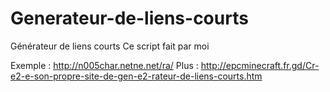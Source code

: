 # Generateur-de-liens-courts
Générateur de liens courts
Ce  script fait par moi 

Exemple : http://n005char.netne.net/ra/
Plus : http://epcminecraft.fr.gd/Cr-e2-e-son-propre-site-de-gen-e2-rateur-de-liens-courts.htm
